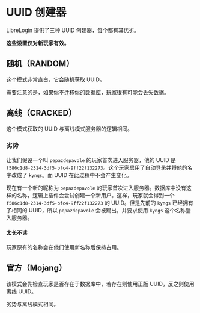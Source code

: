 # UUID 创建器

LibreLogin 提供了三种 UUID 创建器，每个都有其优劣。

**这些设置仅对新玩家有效。**

## 随机（RANDOM）

这个模式非常直白，它会随机获取 UUID。

需要注意的是，如果你不迁移你的数据库，玩家很有可能会丢失数据。

## 离线（CRACKED）

这个模式获取的 UUID 与离线模式服务器的逻辑相同。

### 劣势

让我们假设一个叫 `pepazdepavole` 的玩家首次进入服务器，他的 UUID 是 `f586c1d8-2314-3df5-bfc4-9ff22f132273`。这个玩家启用了自动登录并将他的名字改成了 `kyngs`。而 UUID 在此过程中不会产生变化。

现在有一个新的昵称为 `pepazdepavole` 的玩家首次进入服务器。数据库中没有这样的名称，逻辑上插件会尝试创建一个新用户。这样，玩家就会得到一个 `f586c1d8-2314-3df5-bfc4-9ff22f132273` 的 UUID。但是先前的 `kyngs` 已经拥有了相同的 UUID，所以 `pepazdepavole` 会被踢出，并要求使用 `kyngs` 这个名称登入服务器。

#### 太长不读

玩家原有的名称会在他们使用新名称后保持占用。

## 官方（Mojang）

该模式会先检查玩家是否存在于数据库中，若存在则使用正版 UUID，反之则使用离线 UUID。

劣势与离线模式相同。